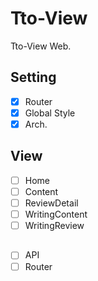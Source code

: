 # Tto-View

Tto-View Web.

## Setting

- [x] Router
- [x] Global Style
- [x] Arch.

## View

- [ ] Home
- [ ] Content
- [ ] ReviewDetail
- [ ] WritingContent
- [ ] WritingReview

## 

- [ ] API
- [ ] Router